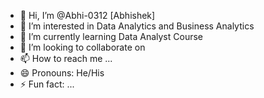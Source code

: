 - 👋 Hi, I’m @Abhi-0312 [Abhishek]
- 👀 I’m interested in Data Analytics and Business Analytics 
- 🌱 I’m currently learning Data Analyst Course
- 💞️ I’m looking to collaborate on 
- 📫 How to reach me ...
- 😄 Pronouns: He/His
- ⚡ Fun fact: ...

<!---
Abhi-0312/Abhi-0312 is a ✨ special ✨ repository because its `README.md` (this file) appears on your GitHub profile.
You can click the Preview link to take a look at your changes.
--->
